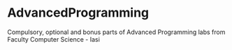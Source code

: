 # AdvancedProgramming
Compulsory, optional and bonus parts of Advanced Programming labs from Faculty Computer Science - Iasi
